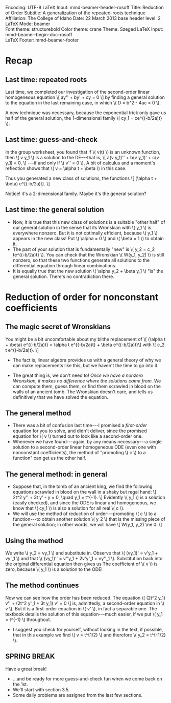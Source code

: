 Encoding:           UTF-8
LaTeX Input:        mmd-beamer-header-rosoff
Title:              Reduction of Order
Subtitle:           A generalization of the repeated-roots technique
Affiliation:        The College of Idaho
Date:               22 March 2013
base header level:  2
LaTeX Mode:         beamer  
Font theme:         structurebold
Color theme:        crane
Theme:              Szeged
LaTeX Input:        mmd-beamer-begin-doc-rosoff  
LaTeX Footer:       mmd-beamer-footer  

# Recap

## Last time: repeated roots

Last time, we completed our investigation of the second-order linear homogeneous equation
\\[ ay'' + by' + cy = 0 \\]
by finding a general solution to the equation in the last remaining case, in which \\( D = b^2 - 4ac = 0 \\). 

A new technique was necessary, because the exponential trick only gave us half of the general solution, the 1-dimensional family \\( cy_1 = ce^{(-b/2a)t} \\).

## Last time: guess-and-check

In the group worksheet, you found that if \\( v(t) \\) is an unknown function, then \\( v y_1 \\) is a solution to the DE---that is,
\\[ a(v y_1)'' + b(v y_1)' + c(v y_1) = 0, \\]
---if and only if \\( v'' = 0 \\). A bit of calculus and a moment's reflection shows that \\( v = \alpha t + \beta \\) in this case.

Thus you generated a new class of solutions, the functions
\\[ (\alpha t + \beta) e^{(-b/2a)t}. \\]

Notice! it's a 2-dimensional family. Maybe it's the general solution?

## Last time: the general solution 

- Now, it is true that this new class of solutions is a suitable "other half" of our general solution in the sense that its Wronskian with \\( y_1 \\) is everywhere nonzero. But it is not optimally efficient, because \\( y_1 \\)  appears in the new class! Put \\( \alpha = 0 \\) and \\( \beta = 1 \\) to obtain it.
- The part of your solution that is fundamentally "new" is \\( y_2 = c_2 te^{(-b/2a)t} \\). You can check that the Wronskian \\( W(y_1, y_2) \\) is still nonzero, so that these two functions generate all solutions to the differential equation through linear combinations.
- It is equally true that the new solution \\( \alpha y_2 + \beta y_1 \\) "is" the general solution. There's no contradiction there.

# Reduction of order for nonconstant coefficients

## The magic secret of Wronskians

You might be a bit uncomfortable about my blithe replacement of 
\\[ (\alpha t + \beta) e^{(-b/2a)t}  = \alpha t e^{(-b/2a)t} + \beta e^{(-b/2a)t}\\]
with 
\\[ c_2 t e^{(-b/2a)t}. \\]

- The fact is, linear algebra provides us with a general theory of why we can make replacements like this, but we haven't the time to go into it. 
<!-- \pause -->
- The great thing is, we don't need to! *Once we have a nonzero Wronskian, it makes no difference where the solutions came from.* We can compute them, <!--\pause--> guess them, <!--\pause--> or find them scrawled in blood on the walls of an ancient tomb. The Wronskian doesn't care, and tells us definitively that we have solved the equation.

## The general method

- There was a bit of confusion last time---I promised a *first-order* equation for you to solve, and didn't deliver, since the promised equation for \\( v \\) turned out to look like a second-order one.
- Whenever we have found---again, by any means necessary---a single solution to a second-order linear homogeneous ODE (even one with nonconstant coefficients), the method of "promoting \\( c \\) to a function" can get us the other half.

## The general method: in general
- Suppose that, in the tomb of an ancient king, we find the following equations scrawled in blood on the wall in a shaky but regal hand:
\\[ 2t^2 y'' + 3t y' - y = 0, \quad y_1 = t^{-1}. \\]
Evidently \\( y_1 \\) is a solution (easily checked), and since the ODE is linear and homogeneous, we know that \\( cy_1 \\) is also a solution for all real \\( c \\).
- We will use the method of reduction of order---promoting \\( c \\) to a function---to obtain another solution \\( y_2 \\) that is the missing piece of the general solution; in other words, we will have
\\[ W(y_1, y_2) \ne 0. \\]

## Using the method 

We write \\( y_2 = vy_1 \\) and substitute in. Observe that \\( (vy_1)' = v'y_1 + vy'_1 \\) and that \\( (vy_1)'' = v''y_1 + 2v'y'_1 + vy''_1 \\). Substitution back into the original differential equation then gives us<!--
\begin{align*}
0 &= 2t^2 (v''y_1 + 2v'y'_1 + vy''_1) + 3t (v'y_1 + vy'_1) - vy_1 \\
  &= (2t^2 y_1) v'' + (4t^2 y'_1 + 3t y_1) v' + (2t^2 y''_1 + 3ty'_1 - y_1) v \\
  &= (2t^2 y_1) v'' + (4t^2 y'_1 + 3t y_1) v'.
\end{align*}
-->
The coefficient of \\( v \\) is zero, because \\( y_1 \\) is a solution to the ODE!

## The method continues

Now we can see how the order has been reduced. The equation
\\[ (2t^2 y_1) v'' + (2t^2 y'_1 + 3t y_1) v' = 0 \\]
is, admittedly, a second-order equation in \\( v \\). But it is a first-order equation in \\( v' \\), in fact a separable one. The textbook details the solution of this equation---much easier, if we put \\( y_1 = t^{-1} \\) throughout.

- I suggest you check for yourself, without looking in the text, if possible, that in this example we find \\( v = t^{1/2} \\) and therefore \\( y_2 = t^{-1/2} \\).

## SPRING BREAK

<!--{\Huge \textsc{-->Have a great break!<!--}}\dwrspace{1}-->

- ...and be ready for more guess-and-check fun when we come back on the 1st.
- We'll start with section 3.5. 
- Some daily problems are assigned from the last few sections.    